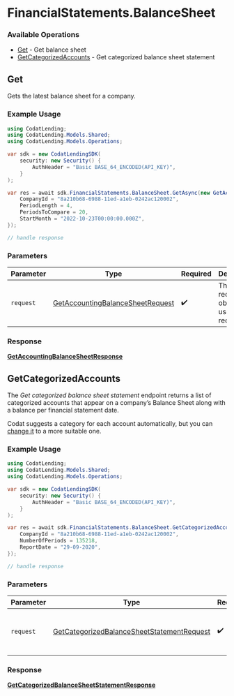 # FinancialStatements.BalanceSheet

### Available Operations

* [Get](#get) - Get balance sheet
* [GetCategorizedAccounts](#getcategorizedaccounts) - Get categorized balance sheet statement

## Get

Gets the latest balance sheet for a company.

### Example Usage

```csharp
using CodatLending;
using CodatLending.Models.Shared;
using CodatLending.Models.Operations;

var sdk = new CodatLendingSDK(
    security: new Security() {
        AuthHeader = "Basic BASE_64_ENCODED(API_KEY)",
    }
);

var res = await sdk.FinancialStatements.BalanceSheet.GetAsync(new GetAccountingBalanceSheetRequest() {
    CompanyId = "8a210b68-6988-11ed-a1eb-0242ac120002",
    PeriodLength = 4,
    PeriodsToCompare = 20,
    StartMonth = "2022-10-23T00:00:00.000Z",
});

// handle response
```

### Parameters

| Parameter                                                                                       | Type                                                                                            | Required                                                                                        | Description                                                                                     |
| ----------------------------------------------------------------------------------------------- | ----------------------------------------------------------------------------------------------- | ----------------------------------------------------------------------------------------------- | ----------------------------------------------------------------------------------------------- |
| `request`                                                                                       | [GetAccountingBalanceSheetRequest](../../models/operations/GetAccountingBalanceSheetRequest.md) | :heavy_check_mark:                                                                              | The request object to use for the request.                                                      |


### Response

**[GetAccountingBalanceSheetResponse](../../models/operations/GetAccountingBalanceSheetResponse.md)**


## GetCategorizedAccounts

The *Get categorized balance sheet statement* endpoint returns a list of categorized accounts that appear on a company’s Balance Sheet along with a balance per financial statement date.

Codat suggests a category for each account automatically, but you can [change it](https://docs.codat.io/lending/enhanced-financials/overview#categorize-accounts) to a more suitable one.

### Example Usage

```csharp
using CodatLending;
using CodatLending.Models.Shared;
using CodatLending.Models.Operations;

var sdk = new CodatLendingSDK(
    security: new Security() {
        AuthHeader = "Basic BASE_64_ENCODED(API_KEY)",
    }
);

var res = await sdk.FinancialStatements.BalanceSheet.GetCategorizedAccountsAsync(new GetCategorizedBalanceSheetStatementRequest() {
    CompanyId = "8a210b68-6988-11ed-a1eb-0242ac120002",
    NumberOfPeriods = 135218,
    ReportDate = "29-09-2020",
});

// handle response
```

### Parameters

| Parameter                                                                                                           | Type                                                                                                                | Required                                                                                                            | Description                                                                                                         |
| ------------------------------------------------------------------------------------------------------------------- | ------------------------------------------------------------------------------------------------------------------- | ------------------------------------------------------------------------------------------------------------------- | ------------------------------------------------------------------------------------------------------------------- |
| `request`                                                                                                           | [GetCategorizedBalanceSheetStatementRequest](../../models/operations/GetCategorizedBalanceSheetStatementRequest.md) | :heavy_check_mark:                                                                                                  | The request object to use for the request.                                                                          |


### Response

**[GetCategorizedBalanceSheetStatementResponse](../../models/operations/GetCategorizedBalanceSheetStatementResponse.md)**

